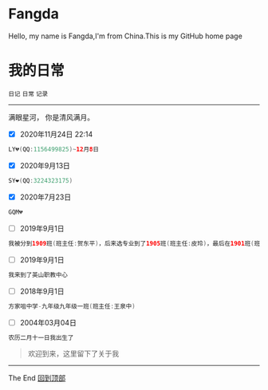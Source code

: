 # Fangda
Hello, my name is Fangda,I'm from China.This is my GitHub home page

# 我的日常
`日记` `日常` `记录`<br>
***
满眼星河， 你是清风满月。
- [x] 2020年11月24日 22:14<br>
```java
LY💔(QQ:1156499825)~12月8日
```
- [x] 2020年9月13日<br>
```java
SY❤️(QQ:3224323175)
```
- [x] 2020年7月23日<br>
```java
GQM💔
```
- [ ] 2019年9月1日<br>
```java
我被分到1909班(班主任:贺东平)，后来选专业到了1905班(班主任:皮玲)，最后在1901班(班主任:郝进)
```
- [ ] 2019年9月1日<br>
```java
我来到了英山职教中心
```
- [ ] 2018年9月1日<br>
```java
方家咀中学-九年级九年级一班(班主任:王泉中)
```
- [ ] 2004年03月04日<br>
```java
农历二月十一日我出生了
```
>欢迎到来，这里留下了关于我
***
The End   [回到顶部](#readme)
